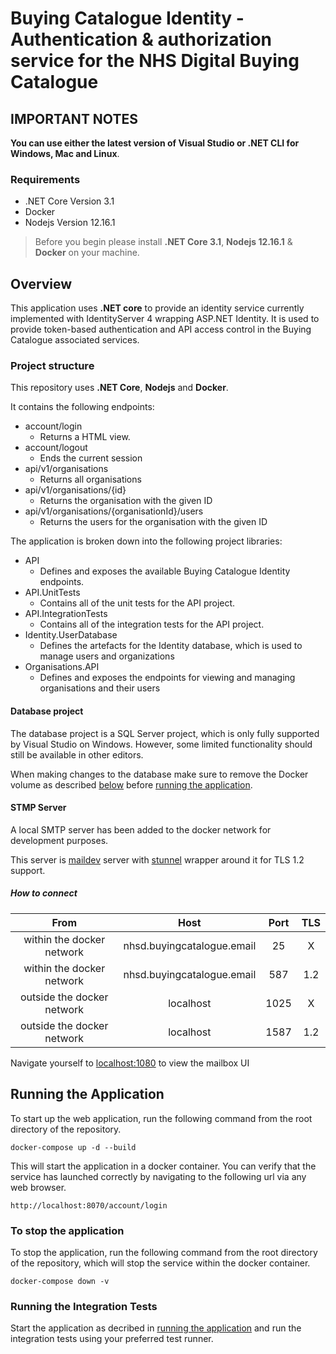 # Buying Catalogue Identity - Authentication & authorization service for the NHS Digital Buying Catalogue

## IMPORTANT NOTES

**You can use either the latest version of Visual Studio or .NET CLI for Windows, Mac and Linux**.

### Requirements

- .NET Core Version 3.1
- Docker
- Nodejs Version 12.16.1

> Before you begin please install **.NET Core 3.1**, **Nodejs 12.16.1** & **Docker** on your machine.

## Overview

This application uses **.NET core** to provide an identity service currently implemented with IdentityServer 4 wrapping ASP.NET Identity. It is used to provide token-based authentication and API access control in the Buying Catalogue associated services.

### Project structure

This repository uses **.NET Core**, **Nodejs** and **Docker**.

It contains the following endpoints:

- account/login
  - Returns a HTML view.
- account/logout
  - Ends the current session
- api/v1/organisations
  - Returns all organisations
- api/v1/organisations/{id}
  - Returns the organisation with the given ID
- api/v1/organisations/{organisationId}/users
  - Returns the users for the organisation with the given ID

The application is broken down into the following project libraries:

- API
  - Defines and exposes the available Buying Catalogue Identity endpoints.
- API.UnitTests
  - Contains all of the unit tests for the API project.
- API.IntegrationTests
  - Contains all of the integration tests for the API project.
- Identity.UserDatabase
  - Defines the artefacts for the Identity database, which is used to manage users and organizations
- Organisations.API
  - Defines and exposes the endpoints for viewing and managing organisations and their users

#### Database project

The database project is a SQL Server project, which is only fully supported by Visual Studio on Windows. However, some limited functionality should still be available in other editors.

When making changes to the database make sure to remove the Docker volume as described [below](#to-stop-the-application) before [running the application](#running-the-application).

#### STMP Server

A local SMTP server has been added to the docker network for development purposes.

This server is [maildev](https://github.com/maildev/maildev) server with [stunnel](https://www.stunnel.org/) wrapper around it for TLS 1.2 support.

##### How to connect

| From                       | Host                       | Port  | TLS |
|            :-:             |            :-:             |  :-:  | :-: |
| within the docker network  | nhsd.buyingcatalogue.email | 25    |  X  |
| within the docker network  | nhsd.buyingcatalogue.email | 587   | 1.2 |
| outside the docker network | localhost                  | 1025  |  X  |
| outside the docker network | localhost                  | 1587  | 1.2 |

Navigate yourself to [localhost:1080](http://localhost:1080/) to view the mailbox UI

## Running the Application

To start up the web application, run the following command from the root directory of the repository.

```shell
docker-compose up -d --build
```

This will start the application in a docker container. You can verify that the service has launched correctly by navigating to the following url via any web browser.

```http
http://localhost:8070/account/login
```

### To stop the application

To stop the application, run the following command from the root directory of the repository, which will stop the service within the docker container.

```shell
docker-compose down -v
```

### Running the Integration Tests

Start the application as decribed in [running the application](#running-the-application) and run the integration tests using your preferred test runner.
